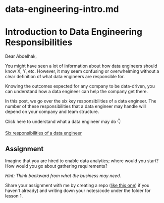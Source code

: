 # data-engineering-intro.md

# Introduction to Data Engineering Responsibilities

Dear Abdelhak,

You might have seen a lot of information about how data engineers should know X, Y, etc. However, it may seem confusing or overwhelming without a clear definition of what data engineers are responsible for.

Knowing the outcomes expected for any company to be data-driven, you can understand how a data engineer can help the company get there.

In this post, we go over the six key responsibilities of a data engineer. The number of these responsibilities that a data engineer may handle will depend on your company and team structure.

Click here to understand what a data engineer may do 👇

[Six responsibilities of a data engineer](https://www.startdataengineering.com/post/6-data-engineer-responsibilities/)

## Assignment

Imagine that you are hired to enable data analytics; where would you start? How would you go about gathering requirements? 

*Hint: Think backward from what the business may need.*

Share your assignment with me by creating a repo ([like this one](https://github.com/example/repo)) if you haven't already) and writing down your notes/code under the folder for lesson 1.